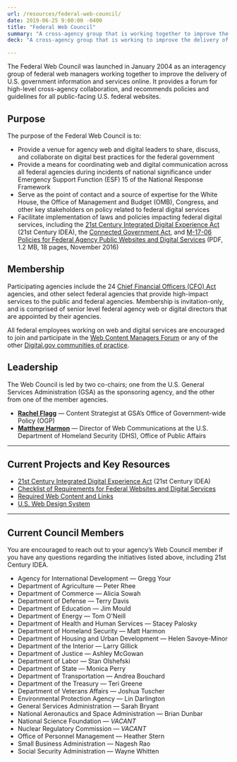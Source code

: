 ```yaml
---
url: /resources/federal-web-council/
date: 2019-06-25 9:00:00 -0400
title: "Federal Web Council"
summary: "A cross-agency group that is working together to improve the delivery of U.S. government information and services online."
deck: "A cross-agency group that is working to improve the delivery of government information and digital services."

---
```


The Federal Web Council was launched in January 2004 as an interagency group of federal web managers working together to improve the delivery of U.S. government information and services online. It provides a forum for high-level cross-agency collaboration, and recommends policies and guidelines for all public-facing U.S. federal websites.

## Purpose

The purpose of the Federal Web Council is to:

-   Provide a venue for agency web and digital leaders to share, discuss, and collaborate on digital best practices for the federal government
-   Provide a means for coordinating web and digital communication across all federal agencies during incidents of national significance under Emergency Support Function (ESF) 15 of the National Response Framework
-   Serve as the point of contact and a source of expertise for the White House, the Office of Management and Budget (OMB), Congress, and other key stakeholders on policy related to federal digital services
-   Facilitate implementation of laws and policies impacting federal digital services, including the [21st Century Integrated Digital Experience Act](https://www.congress.gov/bill/115th-congress/house-bill/5759/text) (21st Century IDEA), the [Connected Government Act](https://www.congress.gov/bill/115th-congress/house-bill/2331), and [M-17-06 Policies for Federal Agency Public Websites and Digital Services](https://www.whitehouse.gov/sites/whitehouse.gov/files/omb/memoranda/2017/m-17-06.pdf) (PDF, 1.2 MB, 18 pages, November 2016)

## Membership

Participating agencies include the 24 [Chief Financial Officers (CFO) Act](https://cfo.gov/about/) agencies, and other select federal agencies that provide high-impact services to the public and federal agencies. Membership is invitation-only, and is comprised of senior level federal agency web or digital directors that are appointed by their agencies.

All federal employees working on web and digital services are encouraged to join and participate in the [Web Content Managers Forum](https://digital.gov/communities/web-content-managers/) or any of the other [Digital.gov communities of practice](https://digital.gov/communities/).

## Leadership

The Web Council is led by two co-chairs; one from the U.S. General Services Administration (GSA) as the sponsoring agency, and the other from one of the member agencies.

-   [**Rachel Flagg**](mailto:rachel.flagg@gsa.gov) — Content Strategist at GSA’s Office of Government-wide Policy (OGP)
- [**Matthew Harmon**](mailto:matthew.harmon@hq.dhs.gov) — Director of Web Communications at the U.S. Department of Homeland Security (DHS), Office of Public Affairs

---

## Current Projects and Key Resources

-   [21st Century Integrated Digital Experience Act](https://digital.gov/guides/21st-century-idea/) (21st Century IDEA)
-   [Checklist of Requirements for Federal Websites and Digital Services](https://digital.gov/resources/checklist-of-requirements-for-federal-digital-services/)
-   [Required Web Content and Links](https://digital.gov/resources/required-web-content-and-links/)
-   [U.S. Web Design System](https://designsystem.digital.gov/)

---

## Current Council Members

You are encouraged to reach out to your agency’s Web Council member if you have any questions regarding the initiatives listed above, including 21st Century IDEA.

-   Agency for International Development — Gregg Your
-   Department of Agriculture — Peter Rhee
-   Department of Commerce — Alicia Sowah
-   Department of Defense — Terry Davis
-   Department of Education — Jim Mould
-   Department of Energy — Tom O'Neill
-   Department of Health and Human Services — Stacey Palosky
-   Department of Homeland Security — Matt Harmon
-   Department of Housing and Urban Development — Helen Savoye-Minor
-   Department of the Interior — Larry Gillick
-   Department of Justice — Ashley McGowan
-   Department of Labor — Stan Olshefski
-   Department of State — Monica Perry
-   Department of Transportation — Andrea Bouchard
-   Department of the Treasury — Teri Greene
-   Department of Veterans Affairs — Joshua Tuscher
-   Environmental Protection Agency — Lin Darlington
-   General Services Administration — Sarah Bryant
-   National Aeronautics and Space Administration — Brian Dunbar
-   National Science Foundation — _VACANT_
-   Nuclear Regulatory Commission — _VACANT_
-   Office of Personnel Management — Heather Stern
-   Small Business Administration — Nagesh Rao
-   Social Security Administration — Wayne Whitten
